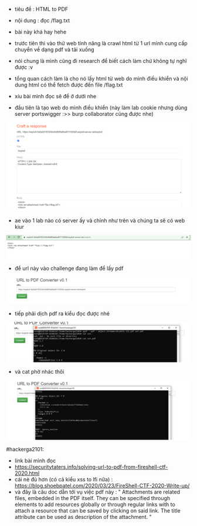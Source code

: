- tiêu đề : HTML to PDF
- nội dung : đọc /flag.txt 

- bài này khá hay hehe 
- trước tiên thì vào thử web tính năng là crawl html từ 1 url mình cung cấp chuyển về dạng pdf và tải xuống 
- nói chung là mình cũng đi research để biết cách làm chứ không tự nghĩ được :v 

- tổng quan cách làm là cho nó lấy html từ web do mình điều khiển và nội dung html có thể fetch được đến file /flag.txt 
- xíu bài mình đọc sẽ để ở dưới nhe 

- đầu tiên là tạo web do mình điều khiển (này làm lab cookie nhưng dùng server portswigger :>> burp collaborator cũng được nhe)

![Alt text](<../image/48.1.png>)

- ae vào 1 lab nào có server ấy và chỉnh như trên và chúng ta sẽ có web kiur 

![Alt text](<../image/48.2.png>)

- để url này vào challenge đang làm để lấy pdf 

![Alt text](<../image/48.3.png>)

- tiếp phải dịch pdf ra kiểu đọc được nhé 

![Alt text](<../image/48.4.png>)

- và cat phờ nhác thôi 

![Alt text](<../image/48.5.png>)

#hackerga2101: 
- link bài mình đọc 
- https://securitytaters.info/solving-url-to-pdf-from-fireshell-ctf-2020.html
- cái nè đủ hơn (có cả kiểu xss to lfi nữa) : https://blog.shoebpatel.com/2020/03/23/FireShell-CTF-2020-Write-up/
- và đây là câu doc dẫn tới vụ việc pdf này : 
" Attachments are related files, embedded in the PDF itself. They can be specified through <link rel=attachment> elements to add resources globally or through regular links with <a rel=attachment> to attach a resource that can be saved by clicking on said link. The title attribute can be used as description of the attachment. " 